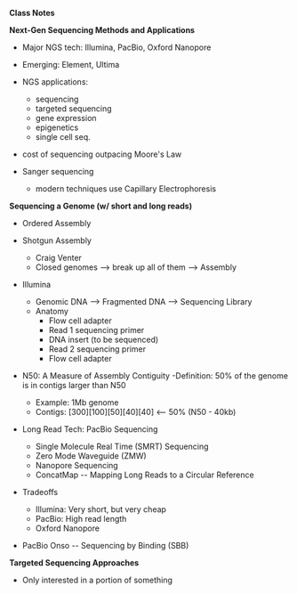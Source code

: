 **Class Notes**

**Next-Gen Sequencing Methods and Applications**

- Major NGS tech: Illumina, PacBio, Oxford Nanopore
- Emerging: Element, Ultima

- NGS applications:
    - sequencing
    - targeted sequencing
    - gene expression
    - epigenetics
    - single cell seq.

- cost of sequencing outpacing Moore's Law

- Sanger sequencing
    - modern techniques use Capillary Electrophoresis

**Sequencing a Genome (w/ short and long reads)**

- Ordered Assembly
- Shotgun Assembly
    - Craig Venter
    - Closed genomes --> break up all of them --> Assembly

- Illumina
    - Genomic DNA --> Fragmented DNA --> Sequencing Library
    - Anatomy
        - Flow cell adapter
        - Read 1 sequencing primer
        - DNA insert (to be sequenced)
        - Read 2 sequencing primer
        - Flow cell adapter

- N50: A Measure of Assembly Contiguity
    -Definition: 50% of the genome is in contigs larger than N50
    - Example: 1Mb genome
    - Contigs: [300][100][50][40][40] <-- 50% (N50 - 40kb)

- Long Read Tech: PacBio Sequencing
    - Single Molecule Real Time (SMRT) Sequencing
    - Zero Mode Waveguide (ZMW)
    - Nanopore Sequencing
    - ConcatMap -- Mapping Long Reads to a Circular Reference

- Tradeoffs
    - Illumina: Very short, but very cheap
    - PacBio: High read length
    - Oxford Nanopore

- PacBio Onso -- Sequencing by Binding (SBB)

**Targeted Sequencing Approaches**
- Only interested in a portion of something